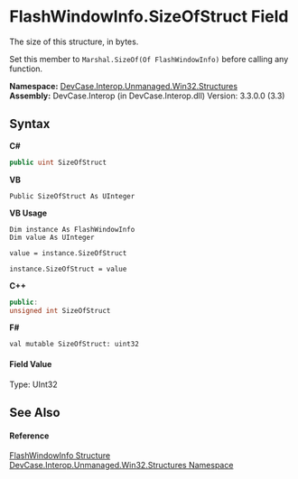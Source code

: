 # FlashWindowInfo.SizeOfStruct Field
 

The size of this structure, in bytes. 

 Set this member to `Marshal.SizeOf(Of FlashWindowInfo)` before calling any function.

**Namespace:**&nbsp;<a href="N_DevCase_Interop_Unmanaged_Win32_Structures">DevCase.Interop.Unmanaged.Win32.Structures</a><br />**Assembly:**&nbsp;DevCase.Interop (in DevCase.Interop.dll) Version: 3.3.0.0 (3.3)

## Syntax

**C#**<br />
``` C#
public uint SizeOfStruct
```

**VB**<br />
``` VB
Public SizeOfStruct As UInteger
```

**VB Usage**<br />
``` VB Usage
Dim instance As FlashWindowInfo
Dim value As UInteger

value = instance.SizeOfStruct

instance.SizeOfStruct = value
```

**C++**<br />
``` C++
public:
unsigned int SizeOfStruct
```

**F#**<br />
``` F#
val mutable SizeOfStruct: uint32
```


#### Field Value
Type: UInt32

## See Also


#### Reference
<a href="T_DevCase_Interop_Unmanaged_Win32_Structures_FlashWindowInfo">FlashWindowInfo Structure</a><br /><a href="N_DevCase_Interop_Unmanaged_Win32_Structures">DevCase.Interop.Unmanaged.Win32.Structures Namespace</a><br />